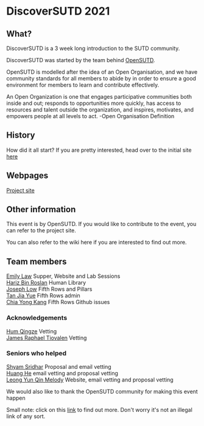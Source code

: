 # DiscoverSUTD 2021

## What?
DiscoverSUTD is a 3 week long introduction to the SUTD community.

DiscoverSUTD was started by the team behind [OpenSUTD](https://opensutd.org/).

OpenSUTD is modelled after the idea of an Open Organisation, and we have community standards for all members to abide by in order to ensure a good environment for members to learn and contribute effectively.

An Open Organization is one that engages participative communities both inside and out; responds to opportunities more quickly, has access to resources and talent outside the organization, and inspires, motivates, and empowers people at all levels to act. 
-Open Organisation Definition

## History
How did it all start?
If you are pretty interested, head over to the initial site [here](https://github.com/OpenSUTD/discovery-week-working-title)

## Webpages
[Project site](https://opensutd.org/DiscoverSUTD-2021-microsite/)

## Other information
This event is by OpenSUTD. If you would like to contribute to the event, you can refer to the project site.

You can also refer to the wiki here if you are interested to find out more. 

## Team members
[Emily Law](https://github.com/castlemas) Supper, Website and Lab Sessions<br />
[Hariz Bin Roslan](https://github.com/hariz-wrts) Human Library <br />
[Joseph Low](https://github.com/jolow99) Fifth Rows and Pillars <br />
[Tan Jia Yue](https://github.com/makehahaz) Fifth Rows admin <br />
[Chia Yong Kang](https://github.com/ExtremelySunnyYK) Fifth Rows Github issues <br />

### Acknowledgements
[Hum Qingze](https://github.com/Fishbiscuit) Vetting <br />
[James Raphael Tiovalen](https://github.com/jamestiotio) Vetting <br />

### Seniors who helped
[Shyam Sridhar](https://github.com/SHSR2001) Proposal and email vetting <br />
[Huang He](https://github.com/MarkHershey) email vetting and proposal vetting<br />
[Leong Yun Qin Melody](https://github.com/caramelmelmel) Website, email vetting and proposal vetting <br />


We would also like to thank the OpenSUTD community for making this event happen

Small note: click on this [link](https://t.me/joinchat/Va_6y5nDJUYRit74) to find out more. Don't worry it's not an illegal link of any sort.


